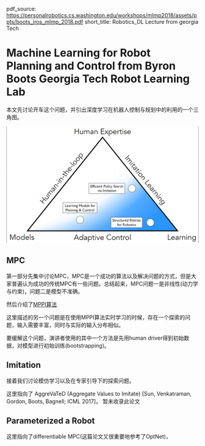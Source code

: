pdf_source: https://personalrobotics.cs.washington.edu/workshops/mlmp2018/assets/ppts/boots_iros_mlmp_2018.pdf
short_title: Robotics_DL Lecture from georgia Tech
# Machine Learning for Robot Planning and Control from  Byron Boots Georgia Tech Robot Learning Lab

本文先讨论开车这个问题，并引出深度学习在机器人控制与规划中的利用的一个三角图。

![图片](./res/机器人思路融合三角.png)

## MPC
第一部分先集中讨论MPC，MPC是一个成功的算法以及解决问题的方式，但是大家普遍认为成功的传统MPC有一些问题。总结起来，MPC问题一是非线性(动力学与约束)，问题二是模型不准确。

然后介绍了[MPPI算法](./Aggressive_Driving_with_Model_Predictive_Path_Integral_Control.md)

这里描述的另一个问题是在使用MPPI算法实时学习的时候，存在一个探索的问题，输入需要丰富，同时与实际的输入分布相似。

要缓解这个问题，演讲者使用的其中一个方法是先用human driver得到初始数据，对模型进行初始训练(bootstrapping)。

## Imitation
接着我们讨论模仿学习以及在专家引导下的探索问题。

这里指向了 AggreVaTeD (Aggregate Values to Imitate) [Sun, Venkatraman, Gordon, Boots, Bagnell; ICML 2017]。 暂未收录此论文

## Parameterized a Robot

这里指向了differentiable MPC(这篇论文又很重要地参考了OptNet)，